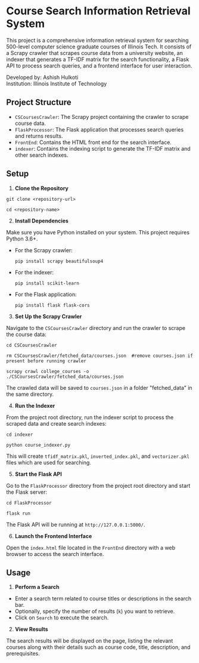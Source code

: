 # Course Search Information Retrieval System

This project is a comprehensive information retrieval system for searching 500-level computer science graduate courses of Illinois Tech. It consists of a Scrapy crawler that scrapes course data from a university website, an indexer that generates a TF-IDF matrix for the search functionality, a Flask API to process search queries, and a frontend interface for user interaction.

Developed by: Ashish Hulkoti    
Institution: Illinois Institute of Technology

## Project Structure

- `CSCoursesCrawler`: The Scrapy project containing the crawler to scrape course data.
- `FlaskProcessor`: The Flask application that processes search queries and returns results.
- `FrontEnd`: Contains the HTML front end for the search interface.
- `indexer`: Contains the indexing script to generate the TF-IDF matrix and other search indexes.

## Setup

1. **Clone the Repository**
```
git clone <repository-url>
```
```
cd <repository-name>
```

2. **Install Dependencies**

Make sure you have Python installed on your system. This project requires Python 3.6+.

- For the Scrapy crawler:
  ```
  pip install scrapy beautifulsoup4
  ```
- For the indexer:
  ```
  pip install scikit-learn
  ```
- For the Flask application:
  ```
  pip install flask flask-cors
  ```

3. **Set Up the Scrapy Crawler**

Navigate to the `CSCoursesCrawler` directory and run the crawler to scrape the course data:
```
cd CSCoursesCrawler
```
```
rm CSCoursesCrawler/fetched_data/courses.json  #remove courses.json if present before running crawler
```
```
scrapy crawl college_courses -o ./CSCoursesCrawler/fetched_data/courses.json
```

The crawled data will be saved to `courses.json` in a folder "fetched_data" in the same directory.

4. **Run the Indexer**

From the project root directory, run the indexer script to process the scraped data and create search indexes:
```
cd indexer
```
```
python course_indexer.py
```

This will create `tfidf_matrix.pkl`, `inverted_index.pkl`, and `vectorizer.pkl` files which are used for searching.

5. **Start the Flask API**

Go to the `FlaskProcessor` directory from the project root directory and start the Flask server:
```
cd FlaskProcessor
```
```
flask run
```

The Flask API will be running at `http://127.0.0.1:5000/`.

6. **Launch the Frontend Interface**

Open the `index.html` file located in the `FrontEnd` directory with a web browser to access the search interface.

## Usage

1. **Perform a Search**

- Enter a search term related to course titles or descriptions in the search bar.
- Optionally, specify the number of results (`k`) you want to retrieve.
- Click on `Search` to execute the search.

2. **View Results**

The search results will be displayed on the page, listing the relevant courses along with their details such as course code, title, description, and prerequisites.


